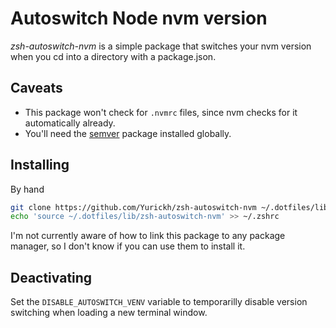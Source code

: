 # Autoswitch Node nvm version

_zsh-autoswitch-nvm_ is a simple package that switches your nvm version when you cd into a directory with a package.json.

## Caveats

- This package won't check for `.nvmrc` files, since nvm checks for it automatically already.
- You'll need the [semver](https://www.npmjs.com/package/semver) package installed globally.

## Installing

By hand

```bash
git clone https://github.com/Yurickh/zsh-autoswitch-nvm ~/.dotfiles/lib/zsh-autoswitch-nvm
echo 'source ~/.dotfiles/lib/zsh-autoswitch-nvm' >> ~/.zshrc
```

I'm not currently aware of how to link this package to any package manager, so I don't know if you can use them to install it.

## Deactivating

Set the `DISABLE_AUTOSWITCH_VENV` variable to temporarilly disable version switching when loading a new terminal window.

